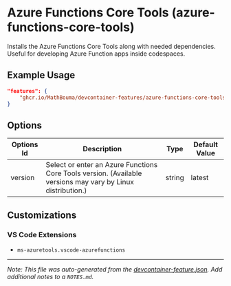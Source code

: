
# Azure Functions Core Tools (azure-functions-core-tools)

Installs the Azure Functions Core Tools along with needed dependencies. Useful for developing Azure Function apps inside codespaces.

## Example Usage

```json
"features": {
    "ghcr.io/MathBouma/devcontainer-features/azure-functions-core-tools:1": {}
}
```

## Options

| Options Id | Description | Type | Default Value |
|-----|-----|-----|-----|
| version | Select or enter an Azure Functions Core Tools version. (Available versions may vary by Linux distribution.) | string | latest |

## Customizations

### VS Code Extensions

- `ms-azuretools.vscode-azurefunctions`



---

_Note: This file was auto-generated from the [devcontainer-feature.json](https://github.com/MathBouma/devcontainer-features/blob/main/src/azure-functions-core-tools/devcontainer-feature.json).  Add additional notes to a `NOTES.md`._
